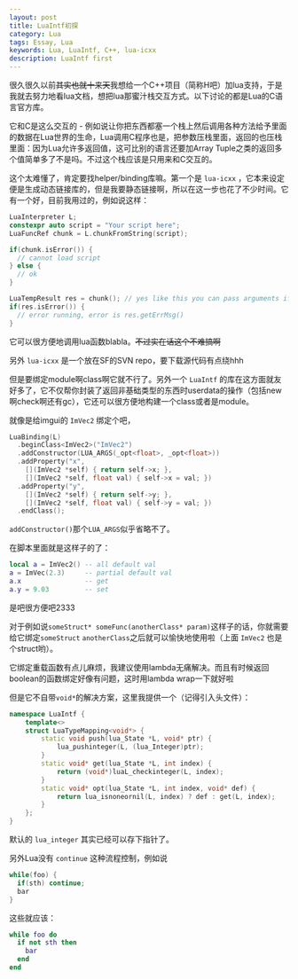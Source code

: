 ```yaml
---
layout: post
title: LuaIntf初探
category: Lua
tags: Essay, Lua
keywords: Lua, LuaIntf, C++, lua-icxx
description: LuaIntf first
---
```


很久很久以前<del>其实也就十来天</del>我想给一个C++项目（简称H吧）加lua支持，于是我就去努力地看lua文档，想把lua那蜜汁栈交互方式。以下讨论的都是Lua的C语言官方库。

它和C是这么交互的 - 例如说让你把东西都塞一个栈上然后调用各种方法给予里面的数据在Lua世界的生命，Lua调用C程序也是，把参数压栈里面，返回的也压栈里面：因为Lua允许多返回值，这可比别的语言还要加Array Tuple之类的返回多个值简单多了不是吗。不过这个栈应该是只用来和C交互的。

这个太难懂了，肯定要找helper/binding库嘛。第一个是 `lua-icxx` ，它本来设定便是生成动态链接库的，但是我要静态链接啊，所以在这一步也花了不少时间。它有一个好，目前我用过的，例如说这样：

```c++
LuaInterpreter L;
constexpr auto script = "Your script here";
LuaFuncRef chunk = L.chunkFromString(script);

if(chunk.isError()) {
  // cannot load script
} else {
  // ok
}

LuaTempResult res = chunk(); // yes like this you can pass arguments if you need.
if(res.isError()) {
  // error running, error is res.getErrMsg()
}
```

它可以很方便地调用lua函数blabla。<del>不过实在话这个不难搞啊</del>

另外 `lua-icxx` 是一个放在SF的SVN repo，要下载源代码有点绕hhh

但是要绑定module啊class啊它就不行了。另外一个 `LuaIntf` 的库在这方面就友好多了，它不仅帮你封装了返回非基础类型的东西时userdata的操作（包括new啊check啊还有gc），它还可以很方便地构建一个class或者是module。

就像是给imgui的 `ImVec2` 绑定个吧，

```cpp
LuaBinding(L)
  .beginClass<ImVec2>("ImVec2")
  .addConstructor(LUA_ARGS(_opt<float>, _opt<float>))
  .addProperty("x",
    [](ImVec2 *self) { return self->x; },
    [](ImVec2 *self, float val) { self->x = val; })
  .addProperty("y",
    [](ImVec2 *self) { return self->y; },
    [](ImVec2 *self, float val) { self->y = val; })
  .endClass();
```

`addConstructor()`那个`LUA_ARGS`似乎省略不了。

在脚本里面就是这样子的了：

```lua
local a = ImVec2() -- all default val
a = ImVec(2.3)     -- partial default val
a.x                -- get
a.y = 9.03         -- set
```

是吧很方便吧2333

对于例如说`someStruct* someFunc(anotherClass* param)`这样子的话，你就需要给它绑定`someStruct` `anotherClass`之后就可以愉快地使用啦（上面 `ImVec2` 也是个struct哟）。

它绑定重载函数有点儿麻烦，我建议使用lambda无痛解决。而且有时候返回boolean的函数绑定好像有问题，这时用lambda wrap一下就好啦

但是它不自带`void*`的解决方案，这里我提供一个（记得引入头文件）：

```cpp
namespace LuaIntf {
	template<>
	struct LuaTypeMapping<void*> {
		static void push(lua_State *L, void* ptr) {
			lua_pushinteger(L, (lua_Integer)ptr);
		}
		static void* get(lua_State *L, int index) {
			return (void*)luaL_checkinteger(L, index);
		}
		static void* opt(lua_State *L, int index, void* def) {
			return lua_isnoneornil(L, index) ? def : get(L, index);
		}
	};
}
```

默认的 `lua_integer` 其实已经可以存下指针了。

另外Lua没有 `continue` 这种流程控制，例如说

```cpp
while(foo) {
  if(sth) continue;
  bar
}
```

这些就应该：

```lua
while foo do
  if not sth then
    bar
  end
end
```